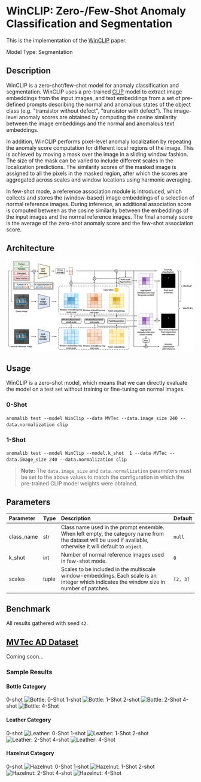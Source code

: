 # WinCLIP: Zero-/Few-Shot Anomaly Classification and Segmentation

This is the implementation of the [WinCLIP](https://arxiv.org/pdf/2303.14814.pdf) paper.

Model Type: Segmentation

## Description

WinCLIP is a zero-shot/few-shot model for anomaly classification and segmentation. WinCLIP uses a pre-trained [CLIP](https://arxiv.org/pdf/2210.08901.pdf) model to extract image embeddings from the input images, and text embeddings from a set of pre-defined prompts describing the normal and anomalous states of the object class (e.g. "transistor without defect", "transistor with defect"). The image-level anomaly scores are obtained by computing the cosine similarity between the image embeddings and the normal and anomalous text embeddings.

In addition, WinCLIP performs pixel-level anomaly localization by repeating the anomaly score computation for different local regions of the image. This is achieved by moving a mask over the image in a sliding window fashion. The size of the mask can be varied to include different scales in the localization predictions. The similarity scores of the masked image is assigned to all the pixels in the masked region, after which the scores are aggregated across scales and window locations using harmonic averaging.

In few-shot mode, a reference association module is introduced, which collects and stores the (window-based) image embeddings of a selection of normal reference images. During inference, an additional association score is computed between as the cosine similarity between the embeddings of the input images and the normal reference images. The final anomaly score is the average of the zero-shot anomaly score and the few-shot association score.

## Architecture

![WinCLIP Architecture](../../../../../docs/source/images/winclip/architecture.png "WinCLIP Architecture")

## Usage

WinCLIP is a zero-shot model, which means that we can directly evaluate the model on a test set without training or fine-tuning on normal images.

### 0-Shot

`anomalib test --model WinClip --data MVTec --data.image_size 240 --data.normalization clip`

### 1-Shot

`anomalib test --model WinClip --model.k_shot  1 --data MVTec --data.image_size 240 --data.normalization clip`

> **Note:** The `data.image_size` and `data.normalization` parameters must be set to the above values to match the configuration in which the pre-trained CLIP model weights were obtained.

## Parameters

| Parameter  | Type  | Description                                                                                                                                                   | Default  |
| :--------- | :---- | :------------------------------------------------------------------------------------------------------------------------------------------------------------ | :------- |
| class_name | str   | Class name used in the prompt ensemble. When left empty, the category name from the dataset will be used if available, otherwise it will default to `object`. | `null`   |
| k_shot     | int   | Number of normal reference images used in few-shot mode.                                                                                                      | `0`      |
| scales     | tuple | Scales to be included in the multiscale window-embeddings. Each scale is an integer which indicates the window size in number of patches.                     | `[2, 3]` |

## Benchmark

All results gathered with seed `42`.

## [MVTec AD Dataset](https://www.mvtec.com/company/research/datasets/mvtec-ad)

Coming soon...

<!-- ### Image-Level AUC -->

<!-- |                |  Avg  | Carpet | Grid  | Leather | Tile  | Wood  | Bottle | Cable | Capsule | Hazelnut | Metal Nut | Pill  | Screw | Toothbrush | Transistor | Zipper |
| -------------- | :---: | :----: | :---: | :-----: | :---: | :---: | :----: | :---: | :-----: | :------: | :-------: | :---: | :---: | :--------: | :--------: | :----: |
| 0-shot         |       |        |       |         |       |       |        |       |         |          |           |       |       |            |            |        |
| 1-shot         |       |        |       |         |       |       |        |       |         |          |           |       |       |            |            |        |
| 2-shot         |       |        |       |         |       |       |        |       |         |          |           |       |       |            |            |        |
| 4-shot         |       |        |       |         |       |       |        |       |         |          |           |       |       |            |            |        |

### Pixel-Level AUC

|                |  Avg  | Carpet | Grid  | Leather | Tile  | Wood  | Bottle | Cable | Capsule | Hazelnut | Metal Nut | Pill  | Screw | Toothbrush | Transistor | Zipper |
| -------------- | :---: | :----: | :---: | :-----: | :---: | :---: | :----: | :---: | :-----: | :------: | :-------: | :---: | :---: | :--------: | :--------: | :----: |
| 0-shot         |       |        |       |         |       |       |        |       |         |          |           |       |       |            |            |        |
| 1-shot         |       |        |       |         |       |       |        |       |         |          |           |       |       |            |            |        |
| 2-shot         |       |        |       |         |       |       |        |       |         |          |           |       |       |            |            |        |
| 4-shot         |       |        |       |         |       |       |        |       |         |          |           |       |       |            |            |        |

### Image F1 Score

|                |  Avg  | Carpet | Grid  | Leather | Tile  | Wood  | Bottle | Cable | Capsule | Hazelnut | Metal Nut | Pill  | Screw | Toothbrush | Transistor | Zipper |
| -------------- | :---: | :----: | :---: | :-----: | :---: | :---: | :----: | :---: | :-----: | :------: | :-------: | :---: | :---: | :--------: | :--------: | :----: |
| 0-shot         |       |        |       |         |       |       |        |       |         |          |           |       |       |            |            |        |
| 1-shot         |       |        |       |         |       |       |        |       |         |          |           |       |       |            |            |        |
| 2-shot         |       |        |       |         |       |       |        |       |         |          |           |       |       |            |            |        |
| 4-shot         |       |        |       |         |       |       |        |       |         |          |           |       |       |            |            |        | -->

### Sample Results

#### Bottle Category

0-shot
![Bottle: 0-Shot](../../../../../docs/source/images/winclip/results/0-shot_0.png "Bottle: 0-Shot")
1-shot
![Bottle: 1-Shot](../../../../../docs/source/images/winclip/results/1-shot_0.png "Bottle: 1-Shot")
2-shot
![Bottle: 2-Shot](../../../../../docs/source/images/winclip/results/2-shot_0.png "Bottle: 2-Shot")
4-shot
![Bottle: 4-Shot](../../../../../docs/source/images/winclip/results/4-shot_0.png "Bottle: 4-Shot")

#### Leather Category

0-shot
![Leather: 0-Shot](../../../../../docs/source/images/winclip/results/0-shot_1.png "Leather: 0-Shot")
1-shot
![Leather: 1-Shot](../../../../../docs/source/images/winclip/results/1-shot_1.png "Leather: 1-Shot")
2-shot
![Leather: 2-Shot](../../../../../docs/source/images/winclip/results/2-shot_1.png "Leather: 2-Shot")
4-shot
![Leather: 4-Shot](../../../../../docs/source/images/winclip/results/4-shot_1.png "Leather: 4-Shot")

#### Hazelnut Category

0-shot
![Hazelnut: 0-Shot](../../../../../docs/source/images/winclip/results/0-shot_2.png "Hazelnut: 0-Shot")
1-shot
![Hazelnut: 1-Shot](../../../../../docs/source/images/winclip/results/1-shot_2.png "Hazelnut: 1-Shot")
2-shot
![Hazelnut: 2-Shot](../../../../../docs/source/images/winclip/results/2-shot_2.png "Hazelnut: 2-Shot")
4-shot
![Hazelnut: 4-Shot](../../../../../docs/source/images/winclip/results/4-shot_2.png "Hazelnut: 4-Shot")
